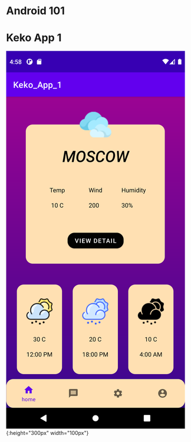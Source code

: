 Android 101
===========

# Keko App 1

![sceen Shrot](https://github.com/Atesh19/Keko_App_1/blob/master/screenShorts/ss.png) {:height="300px" width="100px"}